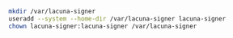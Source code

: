 ﻿```sh
mkdir /var/lacuna-signer
useradd --system --home-dir /var/lacuna-signer lacuna-signer
chown lacuna-signer:lacuna-signer /var/lacuna-signer
```
